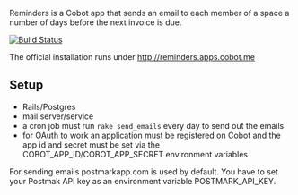 Reminders is a Cobot app that sends an email to each member of a space a number of days before the next invoice is due.

[![Build Status](https://secure.travis-ci.org/cobot/reminders.png?branch=master)](https://travis-ci.org/cobot/reminders)

The official installation runs under <http://reminders.apps.cobot.me>

## Setup

* Rails/Postgres
* mail server/service
* a cron job must run `rake send_emails` every day to send out the emails
* for OAuth to work an application must be registered on Cobot and the app id and secret must be set via the COBOT_APP_ID/COBOT_APP_SECRET environment variables

For sending emails postmarkapp.com is used by default. You have to set your Postmak API key as an environment variable POSTMARK_API_KEY.

